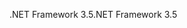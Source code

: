  <span data-ttu-id="48257-101">.NET Framework 3.5</span><span class="sxs-lookup"><span data-stu-id="48257-101">.NET Framework 3.5</span></span> 
